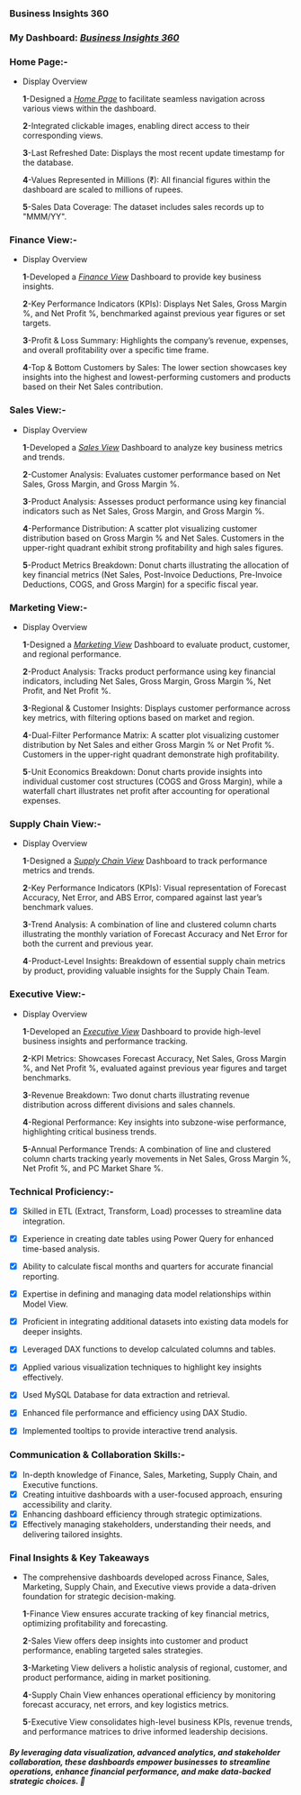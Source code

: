 ### Business Insights 360

### My Dashboard:  _[Business Insights 360](https://app.powerbi.com/view?r=eyJrIjoiNGI0NjVjNGEtMDZhNy00NTkyLTkwNjAtNDM1NTRjMjdkYjkyIiwidCI6ImM2ZTU0OWIzLTVmNDUtNDAzMi1hYWU5LWQ0MjQ0ZGM1YjJjNCJ9&pageName=7d1acfb005b7901aa35e)_

### Home Page:- 
* Display Overview

  **1**-Designed a _[Home Page](https://github.com/Shibraj9/Business-Insights-360/blob/main/Home.pdf)_ to facilitate seamless navigation across various views within the dashboard.
  
  **2**-Integrated clickable images, enabling direct access to their corresponding views.

  **3**-Last Refreshed Date: Displays the most recent update timestamp for the database.

  **4**-Values Represented in Millions (₹): All financial figures within the dashboard are scaled to millions of rupees.

  **5**-Sales Data Coverage: The dataset includes sales records up to "MMM/YY".

### Finance View:-
* Display Overview

  **1**-Developed a _[Finance View](https://github.com/Shibraj9/Business-Insights-360/blob/main/Finance%20View.pdf)_ Dashboard to provide key business   insights.

   **2**-Key Performance Indicators (KPIs): Displays Net Sales, Gross Margin %, and Net Profit %, benchmarked against previous year figures or set targets.

  **3**-Profit & Loss Summary: Highlights the company’s revenue, expenses, and overall profitability over a specific time frame.

  **4**-Top & Bottom Customers by Sales: The lower section showcases key insights into the highest and lowest-performing customers and products based on their Net Sales contribution.

### Sales View:-
* Display Overview

  **1**-Developed a _[Sales View](https://github.com/Shibraj9/Business-Insights-360/blob/main/Sales%20View.pdf)_ Dashboard to analyze key business metrics and trends.

  **2**-Customer Analysis: Evaluates customer performance based on Net Sales, Gross Margin, and Gross Margin %.

  **3**-Product Analysis: Assesses product performance using key financial indicators such as Net Sales, Gross Margin, and Gross Margin %.

  **4**-Performance Distribution: A scatter plot visualizing customer distribution based on Gross Margin % and Net Sales. Customers in the upper-right quadrant exhibit strong profitability and high sales figures.

  **5**-Product Metrics Breakdown: Donut charts illustrating the allocation of key financial metrics (Net Sales, Post-Invoice Deductions, Pre-Invoice Deductions, COGS, and Gross Margin) for a specific fiscal year.

### Marketing View:-
* Display Overview
  
  **1**-Designed a _[Marketing View](https://github.com/Shibraj9/Business-Insights-360/blob/main/Marketing%20View.pdf)_ Dashboard to evaluate product, customer, and regional performance.

  **2**-Product Analysis: Tracks product performance using key financial indicators, including Net Sales, Gross Margin, Gross Margin %, Net Profit, and Net Profit %.

  **3**-Regional & Customer Insights: Displays customer performance across key metrics, with filtering options based on market and region.

   **4**-Dual-Filter Performance Matrix: A scatter plot visualizing customer distribution by Net Sales and either Gross Margin % or Net Profit %. Customers in the upper-right quadrant demonstrate high profitability.

   **5**-Unit Economics Breakdown: Donut charts provide insights into individual customer cost structures (COGS and Gross Margin), while a waterfall chart illustrates net profit after accounting for operational expenses.

### Supply Chain View:-
* Display Overview

  **1**-Designed a _[Supply Chain View](https://github.com/Shibraj9/Business-Insights-360/blob/main/Supply%20Chain%20View.pdf)_ Dashboard to track performance metrics and trends.

  **2**-Key Performance Indicators (KPIs): Visual representation of Forecast Accuracy, Net Error, and ABS Error, compared against last year’s benchmark values.

  **3**-Trend Analysis: A combination of line and clustered column charts illustrating the monthly variation of Forecast Accuracy and Net Error for both the current and previous year.

  **4**-Product-Level Insights: Breakdown of essential supply chain metrics by product, providing valuable insights for the Supply Chain Team.

### Executive View:-
* Display Overview

  **1**-Developed an _[Executive View](https://github.com/Shibraj9/Business-Insights-360/blob/main/Executive%20View.pdf)_ Dashboard to provide high-level business insights and performance tracking.

  **2**-KPI Metrics: Showcases Forecast Accuracy, Net Sales, Gross Margin %, and Net Profit %, evaluated against previous year figures and target benchmarks.

  **3**-Revenue Breakdown: Two donut charts illustrating revenue distribution across different divisions and sales channels.

  **4**-Regional Performance: Key insights into subzone-wise performance, highlighting critical business trends.

  **5**-Annual Performance Trends: A combination of line and clustered column charts tracking yearly movements in Net Sales, Gross Margin %, Net Profit %, and PC Market Share %.

### Technical Proficiency:-

- [x] Skilled in ETL (Extract, Transform, Load) processes to streamline data integration.
- [x] Experience in creating date tables using Power Query for enhanced time-based analysis.
- [x] Ability to calculate fiscal months and quarters for accurate financial reporting.
- [x] Expertise in defining and managing data model relationships within Model View.
- [x] Proficient in integrating additional datasets into existing data models for deeper insights.
- [x] Leveraged DAX functions to develop calculated columns and tables.
- [x] Applied various visualization techniques to highlight key insights effectively.
- [x] Used MySQL Database for data extraction and retrieval.
- [x] Enhanced file performance and efficiency using DAX Studio.
- [x] Implemented tooltips to provide interactive trend analysis.


### Communication & Collaboration Skills:-

- [x] In-depth knowledge of Finance, Sales, Marketing, Supply Chain, and Executive functions.
- [x] Creating intuitive dashboards with a user-focused approach, ensuring accessibility and clarity.
- [x] Enhancing dashboard efficiency through strategic optimizations.
- [x] Effectively managing stakeholders, understanding their needs, and delivering tailored insights.

### Final Insights & Key Takeaways
- The comprehensive dashboards developed across Finance, Sales, Marketing, Supply Chain, and Executive views provide a data-driven foundation for strategic decision-making.

  
  **1**-Finance View ensures accurate tracking of key financial metrics, optimizing profitability and forecasting.
  
  **2**-Sales View offers deep insights into customer and product performance, enabling targeted sales strategies.

  **3**-Marketing View delivers a holistic analysis of regional, customer, and product performance, aiding in market positioning.

  **4**-Supply Chain View enhances operational efficiency by monitoring forecast accuracy, net errors, and key logistics metrics.

  **5**-Executive View consolidates high-level business KPIs, revenue trends, and performance matrices to drive informed leadership decisions.

 ##### By leveraging data visualization, advanced analytics, and stakeholder collaboration, these dashboards empower businesses to streamline operations, enhance financial performance, and make data-backed strategic choices. 🚀 

